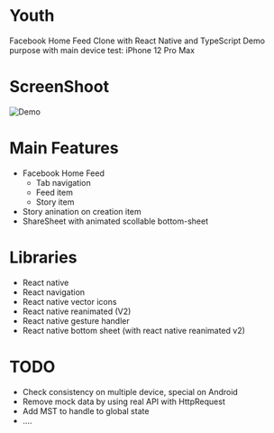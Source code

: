 # Youth

Facebook Home Feed Clone with React Native and TypeScript
Demo purpose with main device test: iPhone 12 Pro Max

# ScreenShoot

![Demo](./screenshoots/demo.gif)

# Main Features

- Facebook Home Feed
  - Tab navigation
  - Feed item
  - Story item
- Story anination on creation item
- ShareSheet with animated scollable bottom-sheet

# Libraries

- React native
- React navigation
- React native vector icons
- React native reanimated (V2)
- React native gesture handler
- React native bottom sheet (with react native reanimated v2)

# TODO

- Check consistency on multiple device, special on Android
- Remove mock data by using real API with HttpRequest
- Add MST to handle to global state
- ....
